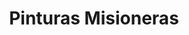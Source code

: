 ---
title: "Pinturas Misioneras"
url: /posadas/pinturas-misioneras-avenida-uruguay/
shop: pintura
---
